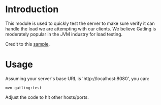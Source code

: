 # Introduction

This module is used to quickly test the server to make sure verify it can handle
the load we are attempting with our clients.  We believe Gatling is moderately
popular in the JVM industry for load testing.

Credit to this [sample](https://github.com/gatling/gatling-maven-plugin-demo).

# Usage

Assuming your server's base URL is 'http://localhost:8080', you can:

```
mvn gatling:test
```

Adjust the code to hit other hosts/ports.
